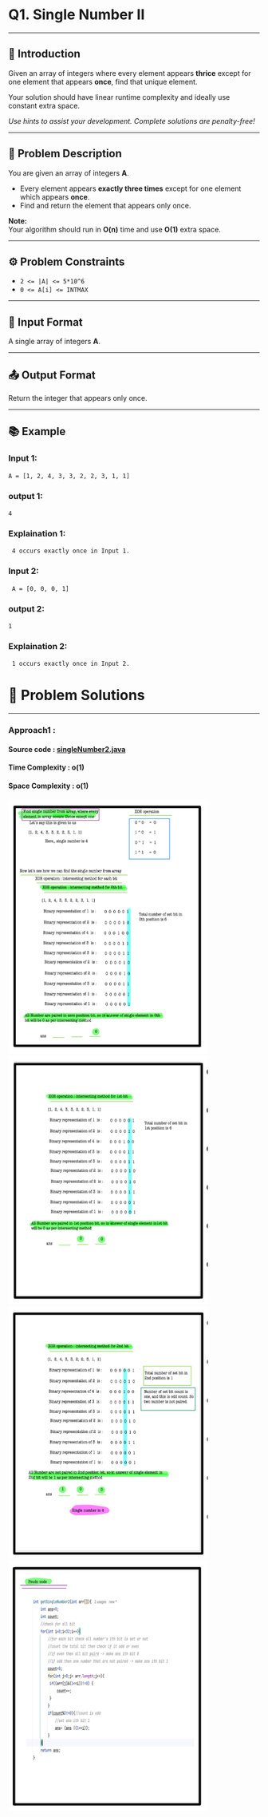 # Q1. Single Number II

---

## 🚀 Introduction
Given an array of integers where every element appears **thrice** except for one element that appears **once**, find that unique element.

Your solution should have linear runtime complexity and ideally use constant extra space.

_Use hints to assist your development. Complete solutions are penalty-free!_

---

## 📝 Problem Description
You are given an array of integers **A**.

- Every element appears **exactly three times** except for one element which appears **once**.
- Find and return the element that appears only once.

**Note:**  
Your algorithm should run in **O(n)** time and use **O(1)** extra space.

---

## ⚙️ Problem Constraints
- `2 <= |A| <= 5*10^6`
- `0 <= A[i] <= INTMAX`

---

## 📝 Input Format
A single array of integers **A**.

---

## 📤 Output Format
Return the integer that appears only once.

---

## 📚 Example

### Input 1:
```plaintext
A = [1, 2, 4, 3, 3, 2, 2, 3, 1, 1]
```
### output 1:
```plaintext
4
```
### Explaination 1:
```plaintext
 4 occurs exactly once in Input 1.
```
### Input 2:
```plaintext
 A = [0, 0, 0, 1]
```
### output 2:
```plaintext
1
```
### Explaination 2:
```plaintext
 1 occurs exactly once in Input 2.
```
# 📝 Problem Solutions
---
### Approach1 :
#### Source code : [singleNumber2.java](../../src/bitManipulationTwo/singleNumber2/singleNumber2.java)
#### Time Complexity : o(1)
#### Space Complexity : o(1)

 <img src="../../images/bitManipulationTwo/singleNumber2/step1.jpg" alt="My Image" width="400" />
 <img src="../../images/bitManipulationTwo/singleNumber2/step2.jpg" alt="My Image" width="400" />
 <img src="../../images/bitManipulationTwo/singleNumber2/step3.jpg" alt="My Image" width="400" />
 <img src="../../images/bitManipulationTwo/singleNumber2/step4.jpg" alt="My Image" width="400" />
